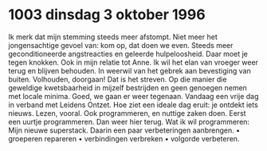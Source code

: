 # 1003 dinsdag 3 oktober 1996
Ik merk dat mijn stemming steeds meer afstompt. Niet meer het jongensachtige gevoel van: kom op, dat doen we even. Steeds meer geconditioneerde angstreacties en geleerde hulpeloosheid. Daar moet je tegen knokken. Ook in mijn relatie tot Anne. Ik wil het elan van vroeger weer terug en blijven behouden. In weerwil van het gebrek aan bevestiging van buiten. Volhouden, doorgaan! Dat is het streven. Op die manier die geweldige kwetsbaarheid in mijzelf bestrijden en geen genoegen nemen met locale minima. Goed, we gaan er weer tegenaan. Vandaag een vrije dag in verband met Leidens Ontzet. Hoe ziet een ideale dag eruit: je ontdekt iets nieuws. Lezen, vooral. Ook programmeren, en nuttige zaken doen. Eerst een uurtje programmeren. Dan weer hier terug.
Wat ik wil programmeren: Mijn nieuwe superstack. Daarin een paar verbeteringen aanbrengen.
•	groeperen repareren
•	verbindingen verbreken
•	volgorde verbeteren.
